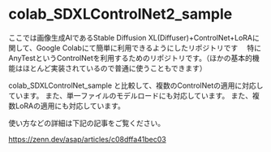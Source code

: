 # colab_SDXLControlNet2_sample

ここでは画像生成AIであるStable Diffusion XL(Diffuser)+ControlNet+LoRAに関して、Google Colabにて簡単に利用できるようにしたリポジトリです　
特にAnyTestというControlNetを利用するためのリポジトリです。（ほかの基本的機能はほとんど実装されているので普通に使うこともできます）

colab_SDXLControlNet_sample
と比較して、複数のControlNetの適用に対応しています。
また、単一ファイルのモデルロードにも対応しています。
また、複数LoRAの適用にも対応しています。

使い方などの詳細は下記の記事をご覧ください。

https://zenn.dev/asap/articles/c08dffa41bec03
